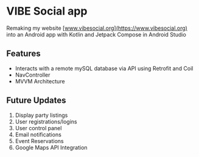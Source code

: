 VIBE Social app
==================================

Remaking my website [www.vibesocial.org](https://www.vibesocial.org) into an Android app with Kotlin and Jetpack Compose in Android Studio

Features
--------------

- Interacts with a remote mySQL database via API using Retrofit and Coil
- NavController
- MVVM Architecture


Future Updates
---------------

1. Display party listings
2. User registrations/logins
3. User control panel
4. Email notifications
5. Event Reservations
6. Google Maps API Integration